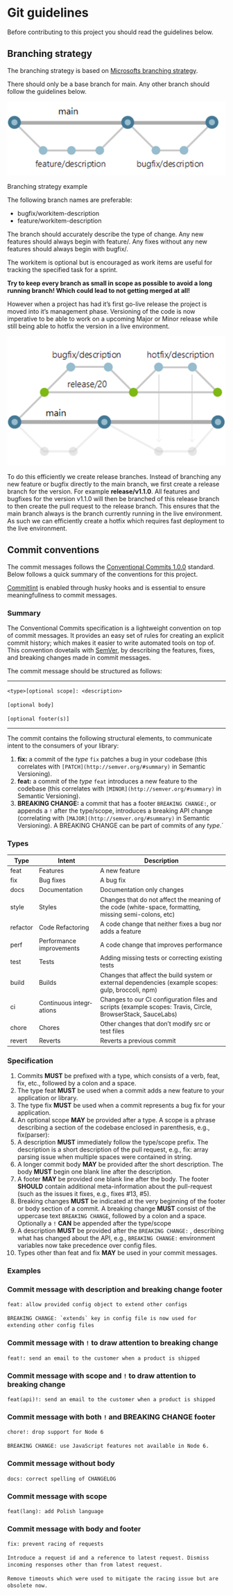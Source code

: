 # Git guidelines

Before contributing to this project you should read the guidelines below.

## Branching strategy

The branching strategy is based on [Microsofts branching strategy](https://learn.microsoft.com/en-us/azure/devops/repos/git/git-branching-guidance?view=azure-devops).

There should only be a base branch for main. Any other branch should follow the guidelines below.

![image.png](/assets/branching.png)

Branching strategy example

The following branch names are preferable:

- bugfix/workitem-description
- feature/workitem-description

The branch should accurately describe the type of change. Any new features should always begin with feature/. Any fixes without any new features should always begin with bugfix/.

The workitem is optional but is encouraged as work items are useful for tracking the specified task for a sprint.

**Try to keep every branch as small in scope as possible to avoid a long running branch! Which could lead to not getting merged at all!**

However when a project has had it’s first go-live release the project is moved into it’s management phase. Versioning of the code is now imperative to be able to work on a upcoming Major or Minor release while still being able to hotfix the version in a live environment.

![image.png](/assets/releasing.png)

To do this efficiently we create release branches. Instead of branching any new feature or bugfix directly to the main branch, we first create a release branch for the version. For example **release/v1.1.0**. All features and bugfixes for the version v1.1.0 will then be branched of this release branch to then create the pull request to the release branch. This ensures that the main branch always is the branch currently running in the live environment. As such we can efficiently create a hotfix which requires fast deployment to the live environment.

## Commit conventions

The commit messages follows the [Conventional Commits 1.0.0](https://www.conventionalcommits.org/en/v1.0.0/#specification) standard. Below follows a quick summary of the conventions for this project.

[Commitlint](https://commitlint.js.org/) is enabled through husky hooks and is essential to ensure meaningfullness to commit messages.

### Summary

The Conventional Commits specification is a lightweight convention on top of commit messages. It provides an easy set of rules for creating an explicit commit history;
which makes it easier to write automated tools on top of.
This convention dovetails with [SemVer](http://semver.org/),
by describing the features, fixes, and breaking changes made in commit messages.

The commit message should be structured as follows:

---

```
<type>[optional scope]: <description>

[optional body]

[optional footer(s)]
```

---

The commit contains the following structural elements, to communicate intent to the
consumers of your library:

1. **fix:** a commit of the *type* `fix` patches a bug in your codebase (this correlates with `[PATCH](http://semver.org/#summary)` in Semantic Versioning).
2. **feat:** a commit of the *type* `feat` introduces a new feature to the codebase (this correlates with `[MINOR](http://semver.org/#summary)` in Semantic Versioning).
3. **BREAKING CHANGE:** a commit that has a footer `BREAKING CHANGE:`, or appends a `!` after the type/scope, introduces a breaking API change (correlating with `[MAJOR](http://semver.org/#summary)` in Semantic Versioning).
A BREAKING CHANGE can be part of commits of any *type*.´

### Types

| Type | Intent | Description |
| --- | --- | --- |
| feat | Features | A new feature |
| fix | Bug fixes | A bug fix |
| docs | Documentation | Docume­ntation only changes |
| style | Styles | Changes that do not affect the meaning of the code (white­-space, format­ting, missing semi-c­olons, etc) |
| refactor | Code Refact­oring | A code change that neither fixes a bug nor adds a feature |
| perf | Perfor­mance improv­ements | A code change that improves perfor­mance |
| test | Tests | Adding missing tests or correcting existing tests |
| build | Builds | Changes that affect the build system or external depend­encies (example scopes: gulp, broccoli, npm) |
| ci | Continuous integr­ations | Changes to our CI config­uration files and scripts (example scopes: Travis, Circle, Browse­rStack, SauceLabs) |
| chore | Chores | Other changes that don’t modify src or test files |
| revert | Reverts | Reverts a previous commit |

### Specif­ication

1. Commits **MUST** be prefixed with a type, which consists of a verb, feat, fix, etc., followed by a colon and a space.
2. The type feat **MUST** be used when a commit adds a new feature to your applic­ation or library.
3. The type fix **MUST** be used when a commit represents a bug fix for your applic­ation.
4. An optional scope **MAY** be provided after a type. A scope is a phrase describing a section of the codebase enclosed in parent­hesis, e.g., fix(pa­rser):
5. A descri­ption **MUST** immedi­ately follow the type/scope prefix. The descri­ption is a short descri­ption of the pull request, e.g., fix: array parsing issue when multiple spaces were contained in string.
6. A longer commit body **MAY** be provided after the short descri­ption. The body **MUST** begin one blank line after the descri­ption.
7. A footer **MAY** be provided one blank line after the body. The footer **SHOULD** contain additional meta-i­nfo­rmation about the pull-r­equest (such as the issues it fixes, e.g., fixes #13, #5).
8. Breaking changes **MUST** be indicated at the very beginning of the footer or body section of a commit. A breaking change **MUST** consist of the uppercase text `BREAKING CHANGE`, followed by a colon and a space. Optionally a `!` **CAN** be appended after the type/scope
9. A descri­ption **MUST** be provided after the `BREAKING CHANGE:` , describing what has changed about the API, e.g., `BREAKING CHANGE:` enviro­nment variables now take precedence over config files.
10. Types other than feat and fix **MAY** be used in your commit messages.

### Examples

### Commit message with description and breaking change footer

```
feat: allow provided config object to extend other configs

BREAKING CHANGE: `extends` key in config file is now used for extending other config files
```

### Commit message with `!` to draw attention to breaking change

```
feat!: send an email to the customer when a product is shipped
```

### Commit message with scope and `!` to draw attention to breaking change

```
feat(api)!: send an email to the customer when a product is shipped
```

### Commit message with both `!` and BREAKING CHANGE footer

```
chore!: drop support for Node 6

BREAKING CHANGE: use JavaScript features not available in Node 6.
```

### Commit message without body

```
docs: correct spelling of CHANGELOG
```

### Commit message with scope

```
feat(lang): add Polish language
```

### Commit message with body and footer

```
fix: prevent racing of requests

Introduce a request id and a reference to latest request. Dismiss
incoming responses other than from latest request.

Remove timeouts which were used to mitigate the racing issue but are
obsolete now.
```